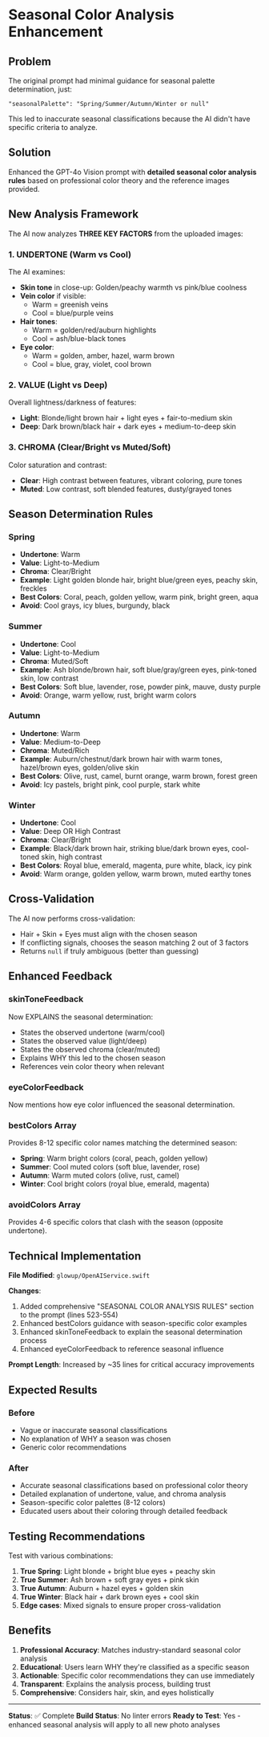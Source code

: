 # Seasonal Color Analysis Enhancement

## Problem

The original prompt had minimal guidance for seasonal palette determination, just:
```
"seasonalPalette": "Spring/Summer/Autumn/Winter or null"
```

This led to inaccurate seasonal classifications because the AI didn't have specific criteria to analyze.

## Solution

Enhanced the GPT-4o Vision prompt with **detailed seasonal color analysis rules** based on professional color theory and the reference images provided.

## New Analysis Framework

The AI now analyzes **THREE KEY FACTORS** from the uploaded images:

### 1. UNDERTONE (Warm vs Cool)
The AI examines:
- **Skin tone** in close-up: Golden/peachy warmth vs pink/blue coolness
- **Vein color** if visible: 
  - Warm = greenish veins
  - Cool = blue/purple veins
- **Hair tones**: 
  - Warm = golden/red/auburn highlights
  - Cool = ash/blue-black tones
- **Eye color**:
  - Warm = golden, amber, hazel, warm brown
  - Cool = blue, gray, violet, cool brown

### 2. VALUE (Light vs Deep)
Overall lightness/darkness of features:
- **Light**: Blonde/light brown hair + light eyes + fair-to-medium skin
- **Deep**: Dark brown/black hair + dark eyes + medium-to-deep skin

### 3. CHROMA (Clear/Bright vs Muted/Soft)
Color saturation and contrast:
- **Clear**: High contrast between features, vibrant coloring, pure tones
- **Muted**: Low contrast, soft blended features, dusty/grayed tones

## Season Determination Rules

### Spring
- **Undertone**: Warm
- **Value**: Light-to-Medium
- **Chroma**: Clear/Bright
- **Example**: Light golden blonde hair, bright blue/green eyes, peachy skin, freckles
- **Best Colors**: Coral, peach, golden yellow, warm pink, bright green, aqua
- **Avoid**: Cool grays, icy blues, burgundy, black

### Summer
- **Undertone**: Cool
- **Value**: Light-to-Medium
- **Chroma**: Muted/Soft
- **Example**: Ash blonde/brown hair, soft blue/gray/green eyes, pink-toned skin, low contrast
- **Best Colors**: Soft blue, lavender, rose, powder pink, mauve, dusty purple
- **Avoid**: Orange, warm yellow, rust, bright warm colors

### Autumn
- **Undertone**: Warm
- **Value**: Medium-to-Deep
- **Chroma**: Muted/Rich
- **Example**: Auburn/chestnut/dark brown hair with warm tones, hazel/brown eyes, golden/olive skin
- **Best Colors**: Olive, rust, camel, burnt orange, warm brown, forest green
- **Avoid**: Icy pastels, bright pink, cool purple, stark white

### Winter
- **Undertone**: Cool
- **Value**: Deep OR High Contrast
- **Chroma**: Clear/Bright
- **Example**: Black/dark brown hair, striking blue/dark brown eyes, cool-toned skin, high contrast
- **Best Colors**: Royal blue, emerald, magenta, pure white, black, icy pink
- **Avoid**: Warm orange, golden yellow, warm brown, muted earthy tones

## Cross-Validation

The AI now performs cross-validation:
- Hair + Skin + Eyes must align with the chosen season
- If conflicting signals, chooses the season matching 2 out of 3 factors
- Returns `null` if truly ambiguous (better than guessing)

## Enhanced Feedback

### skinToneFeedback
Now EXPLAINS the seasonal determination:
- States the observed undertone (warm/cool)
- States the observed value (light/deep)
- States the observed chroma (clear/muted)
- Explains WHY this led to the chosen season
- References vein color theory when relevant

### eyeColorFeedback
Now mentions how eye color influenced the seasonal determination.

### bestColors Array
Provides 8-12 specific color names matching the determined season:
- **Spring**: Warm bright colors (coral, peach, golden yellow)
- **Summer**: Cool muted colors (soft blue, lavender, rose)
- **Autumn**: Warm muted colors (olive, rust, camel)
- **Winter**: Cool bright colors (royal blue, emerald, magenta)

### avoidColors Array
Provides 4-6 specific colors that clash with the season (opposite undertone).

## Technical Implementation

**File Modified**: `glowup/OpenAIService.swift`

**Changes**:
1. Added comprehensive "SEASONAL COLOR ANALYSIS RULES" section to the prompt (lines 523-554)
2. Enhanced bestColors guidance with season-specific color examples
3. Enhanced skinToneFeedback to explain the seasonal determination process
4. Enhanced eyeColorFeedback to reference seasonal influence

**Prompt Length**: Increased by ~35 lines for critical accuracy improvements

## Expected Results

### Before
- Vague or inaccurate seasonal classifications
- No explanation of WHY a season was chosen
- Generic color recommendations

### After
- Accurate seasonal classifications based on professional color theory
- Detailed explanation of undertone, value, and chroma analysis
- Season-specific color palettes (8-12 colors)
- Educated users about their coloring through detailed feedback

## Testing Recommendations

Test with various combinations:
1. **True Spring**: Light blonde + bright blue eyes + peachy skin
2. **True Summer**: Ash brown + soft gray eyes + pink skin
3. **True Autumn**: Auburn + hazel eyes + golden skin
4. **True Winter**: Black hair + dark brown eyes + cool skin
5. **Edge cases**: Mixed signals to ensure proper cross-validation

## Benefits

1. **Professional Accuracy**: Matches industry-standard seasonal color analysis
2. **Educational**: Users learn WHY they're classified as a specific season
3. **Actionable**: Specific color recommendations they can use immediately
4. **Transparent**: Explains the analysis process, building trust
5. **Comprehensive**: Considers hair, skin, and eyes holistically

---

**Status**: ✅ Complete
**Build Status**: No linter errors
**Ready to Test**: Yes - enhanced seasonal analysis will apply to all new photo analyses

